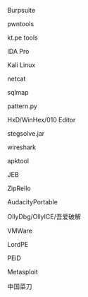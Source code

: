 Burpsuite

pwntools

kt.pe tools

IDA Pro

Kali Linux

netcat

sqlmap

pattern.py

HxD/WinHex/010 Editor

stegsolve.jar

wireshark

apktool

JEB

ZipRello

AudacityPortable

OllyDbg/OllyICE/吾爱破解

VMWare

LordPE

PEiD

Metasploit

中国菜刀

